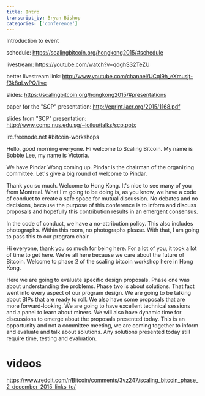 ```yaml
---
title: Intro
transcript_by: Bryan Bishop
categories: ['conference']
---
```


Introduction to event

schedule: <https://scalingbitcoin.org/hongkong2015/#schedule>

livestream: <https://youtube.com/watch?v=qdghS32TeZU>

better livestream link: <http://www.youtube.com/channel/UCql9h_eXmusjt-f3k8qLwPQ/live>

slides: <https://scalingbitcoin.org/hongkong2015/#presentations>

paper for the "SCP" presentation: <http://eprint.iacr.org/2015/1168.pdf>

slides from "SCP" presentation: <http://www.comp.nus.edu.sg/~loiluu/talks/scp.pptx>

irc.freenode.net #bitcoin-workshops

Hello, good morning everyone. Hi welcome to Scaling Bitcoin. My name is Bobbie Lee, my name is Victoria.

We have Pindar Wong coming up. Pindar is the chairman of the organizing committee. Let's give a big round of welcome to Pindar.

Thank you so much. Welcome to Hong Kong. It's nice to see many of you from Montreal. What I'm going to be doing is, as you know, we have a code of conduct to create a safe space for mutual discussion. No debates and no decisions, because the purpose of this conference is to inform and discuss proposals and hopefully this contribution results in an emergent consensus.

In the code of conduct, we have a no-attribution policy. This also includes photographs. Within this room, no photographs please. With that, I am going to pass this to our program chair.

Hi everyone, thank you so much for being here. For a lot of you, it took a lot of time to get here. We're all here because we care about the future of Bitcoin. Welcome to phase 2 of the scaling bitcoin workshop here in Hong Kong.

Here we are going to evaluate specific design proposals. Phase one was about understanding the problems. Phase two is about solutions. That fact went into every aspect of our program design. We are going to be talking about BIPs that are ready to roll. We also have some proposals that are more forward-looking. We are going to have excellent technical sessions and a panel to learn about miners. We will also have dynamic time for discussions to emerge about the proposals presented today. This is an opportunity and not a committee meeting, we are coming together to inform and evaluate and talk about solutions. Any solutions presented today still require time, testing and evaluation.


# videos

<https://www.reddit.com/r/Bitcoin/comments/3vz247/scaling_bitcoin_phase_2_december_2015_links_to/>

